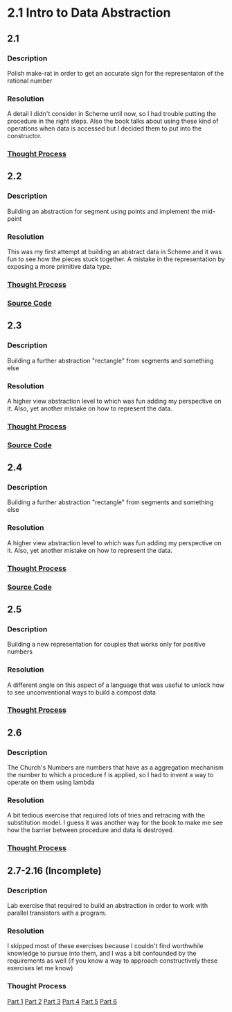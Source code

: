 # 2.1 Intro to Data Abstraction

## 2.1
### Description
Polish make-rat in order to get an accurate sign for the representaton of the rational number
### Resolution
A detail I didn't consider in Scheme until now, so I had trouble putting the procedure in the right steps. Also the book talks about using these kind of operations when data is accessed but I decided them to put into the constructor.
### [Thought Process](../../solutions/SectionTwo/1-IntrotoDataAbstraction/SICP-Exercises/2.2.md)

## 2.2
### Description
Building an abstraction for segment using points and implement the mid-point
### Resolution
This was my first attempt at building an abstract data in Scheme and it was fun to see how the pieces stuck together. A mistake in the representation by exposing a more primitive data type.
### [Thought Process](../../solutions/SectionTwo/1-IntrotoDataAbstraction/SICP-Exercises/2.2.md)
### [Source Code](../../solutions/SectionTwo/1-IntrotoDataAbstraction/resources/segment-abstraction.rkt)

## 2.3
### Description
Building a further abstraction "rectangle" from segments and something else
### Resolution
A higher view abstraction level to which was fun adding my perspective on it. Also, yet another mistake on how to represent the data.
### [Thought Process](../../solutions/SectionTwo/1-IntrotoDataAbstraction/SICP-Exercises/2.3.md)
### [Source Code](../../solutions/SectionTwo/1-IntrotoDataAbstraction/resources/rectangle-abstraction.rkt)

## 2.4
### Description
Building a further abstraction "rectangle" from segments and something else
### Resolution
A higher view abstraction level to which was fun adding my perspective on it. Also, yet another mistake on how to represent the data.
### [Thought Process](../../solutions/SectionTwo/1-IntrotoDataAbstraction/SICP-Exercises/2.4.md)
### [Source Code](../../solutions/SectionTwo/1-IntrotoDataAbstraction/resources/rectangle-abstraction.rkt)

## 2.5
### Description
Building a new representation for couples that works only for positive numbers
### Resolution
A different angle on this aspect of a language that was useful to unlock how to see unconventional ways to build a compost data
### [Thought Process](../../solutions/SectionTwo/1-IntrotoDataAbstraction/SICP-Exercises/2.5.md)

## 2.6
### Description
The Church's Numbers are numbers that have as a aggregation mechanism the number to which a procedure f is applied, so I had to invent a way to operate on them using lambda
### Resolution
A bit tedious exercise that required lots of tries and retracing with the substitution model. I guess it was another way for the book to make me see how the barrier between procedure and data is destroyed.
### [Thought Process](../../solutions/SectionTwo/1-IntrotoDataAbstraction/SICP-Exercises/2.6.md)

## 2.7-2.16 (Incomplete)
### Description
Lab exercise that required to build an abstraction in order to work with parallel transistors with a program.
### Resolution
I skipped most of these exercises because I couldn't find worthwhile knowledge to pursue into them, and I was a bit confounded by the requirements as well (if you know a way to approach constructively these exercises let me know)
### Thought Process
[Part 1](../../solutions/SectionTwo/1-IntrotoDataAbstraction/SICP-Exercises/2.7.md)
[Part 2](../../solutions/SectionTwo/1-IntrotoDataAbstraction/SICP-Exercises/2.8.md)
[Part 3](../../solutions/SectionTwo/1-IntrotoDataAbstraction/SICP-Exercises/2.9.md)
[Part 4](../../solutions/SectionTwo/1-IntrotoDataAbstraction/SICP-Exercises/2.10.md)
[Part 5](../../solutions/SectionTwo/1-IntrotoDataAbstraction/SICP-Exercises/2.11.md)
[Part 6](../../solutions/SectionTwo/1-IntrotoDataAbstraction/SICP-Exercises/2.12.md)